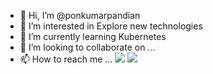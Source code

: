 - 👋 Hi, I’m @ponkumarpandian
- 👀 I’m interested in Explore new technologies
- 🌱 I’m currently learning Kubernetes
- 💞️ I’m looking to collaborate on ...
- 📫 How to reach me ... [![](https://img.shields.io/badge/linkedin-%230077B5.svg?style=for-the-badge&logo=linkedin)](https://www.linkedin.com/in/ponkumarpandian/)  [![](https://img.shields.io/badge/Twitter-1DA1F2?style=for-the-badge&logo=twitter&logoColor=white)](https://twitter.com/PonKumarPandian)

<!---
ponkumarpandian/ponkumarpandian is a ✨ special ✨ repository because its `README.md` (this file) appears on your GitHub profile.
You can click the Preview link to take a look at your changes.
--->
